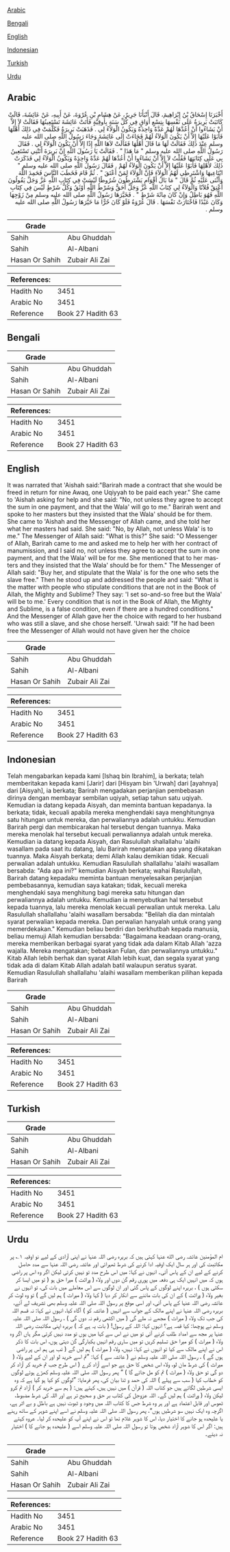 [Arabic](#arabic)

[Bengali](#bengali)

[English](#english)

[Indonesian](#indonesian)

[Turkish](#turkish)

[Urdu](#urdu)

## Arabic


<div dir="rtl" lang="ar" style={{fontSize:'larger',backgroundColor:'#f8f9fa',padding:20}}>
أَخْبَرَنَا إِسْحَاقُ بْنُ إِبْرَاهِيمَ، قَالَ أَنْبَأَنَا جَرِيرٌ، عَنْ هِشَامِ بْنِ عُرْوَةَ، عَنْ أَبِيهِ، عَنْ عَائِشَةَ، قَالَتْ كَاتَبَتْ بَرِيرَةُ عَلَى نَفْسِهَا بِتِسْعِ أَوَاقٍ فِي كُلِّ سَنَةٍ بِأُوقِيَّةٍ فَأَتَتْ عَائِشَةَ تَسْتَعِينُهَا فَقَالَتْ لاَ إِلاَّ أَنْ يَشَاءُوا أَنْ أَعُدَّهَا لَهُمْ عَدَّةً وَاحِدَةً وَيَكُونُ الْوَلاَءُ لِي ‏.‏ فَذَهَبَتْ بَرِيرَةُ فَكَلَّمَتْ فِي ذَلِكَ أَهْلَهَا فَأَبَوْا عَلَيْهَا إِلاَّ أَنْ يَكُونَ الْوَلاَءُ لَهُمْ فَجَاءَتْ إِلَى عَائِشَةَ وَجَاءَ رَسُولُ اللَّهِ صلى الله عليه وسلم عِنْدَ ذَلِكَ فَقَالَتْ لَهَا مَا قَالَ أَهْلُهَا فَقَالَتْ لاَهَا اللَّهِ إِذًا إِلاَّ أَنْ يَكُونَ الْوَلاَءُ لِي ‏.‏ فَقَالَ رَسُولُ اللَّهِ صلى الله عليه وسلم ‏"‏ مَا هَذَا ‏"‏ ‏.‏ فَقَالَتْ يَا رَسُولَ اللَّهِ إِنَّ بَرِيرَةَ أَتَتْنِي تَسْتَعِينُ بِي عَلَى كِتَابَتِهَا فَقُلْتُ لاَ إِلاَّ أَنْ يَشَاءُوا أَنْ أَعُدَّهَا لَهُمْ عَدَّةً وَاحِدَةً وَيَكُونُ الْوَلاَءُ لِي فَذَكَرَتْ ذَلِكَ لأَهْلِهَا فَأَبَوْا عَلَيْهَا إِلاَّ أَنْ يَكُونَ الْوَلاَءُ لَهُمْ ‏.‏ فَقَالَ رَسُولُ اللَّهِ صلى الله عليه وسلم ‏"‏ ابْتَاعِيهَا وَاشْتَرِطِي لَهُمُ الْوَلاَءَ فَإِنَّ الْوَلاَءَ لِمَنْ أَعْتَقَ ‏"‏ ‏.‏ ثُمَّ قَامَ فَخَطَبَ النَّاسَ فَحَمِدَ اللَّهَ وَأَثْنَى عَلَيْهِ ثُمَّ قَالَ ‏"‏ مَا بَالُ أَقْوَامٍ يَشْتَرِطُونَ شُرُوطًا لَيْسَتْ فِي كِتَابِ اللَّهِ عَزَّ وَجَلَّ يَقُولُونَ أَعْتِقْ فُلاَنًا وَالْوَلاَءُ لِي كِتَابُ اللَّهِ عَزَّ وَجَلَّ أَحَقُّ وَشَرْطُ اللَّهِ أَوْثَقُ وَكُلُّ شَرْطٍ لَيْسَ فِي كِتَابِ اللَّهِ فَهُوَ بَاطِلٌ وَإِنْ كَانَ مِائَةَ شَرْطٍ ‏"‏ ‏.‏ فَخَيَّرَهَا رَسُولُ اللَّهِ صلى الله عليه وسلم مِنْ زَوْجِهَا وَكَانَ عَبْدًا فَاخْتَارَتْ نَفْسَهَا ‏.‏ قَالَ عُرْوَةُ فَلَوْ كَانَ حُرًّا مَا خَيَّرَهَا رَسُولُ اللَّهِ صلى الله عليه وسلم ‏.‏
</div>
<div style={{backgroundColor:'#f8f9fa',padding:20, marginBottom: 10}}><table> <thead> <tr> <th>Grade</th> <th></th> </tr> </thead> <tbody> <tr><td>Sahih</td><td>Abu Ghuddah</td></tr><tr><td>Sahih</td><td>Al-Albani</td></tr><tr><td>Hasan Or Sahih</td><td>Zubair Ali Zai</td></tr></tbody></table><table> <thead> <tr> <th>References:</th> <th></th> </tr> </thead> <tbody><tr><td>Hadith No</td><td>3451</td></tr><tr><td>Arabic No</td><td>3451</td></tr><tr><td>Reference</td><td>Book 27 Hadith 63</td></tr></tbody></table></div>

## Bengali


<div dir="ltr" lang="bn" style={{fontSize:'larger',backgroundColor:'#f8f9fa',padding:20}}>

</div>
<div style={{backgroundColor:'#f8f9fa',padding:20, marginBottom: 10}}><table> <thead> <tr> <th>Grade</th> <th></th> </tr> </thead> <tbody> <tr><td>Sahih</td><td>Abu Ghuddah</td></tr><tr><td>Sahih</td><td>Al-Albani</td></tr><tr><td>Hasan Or Sahih</td><td>Zubair Ali Zai</td></tr></tbody></table><table> <thead> <tr> <th>References:</th> <th></th> </tr> </thead> <tbody><tr><td>Hadith No</td><td>3451</td></tr><tr><td>Arabic No</td><td>3451</td></tr><tr><td>Reference</td><td>Book 27 Hadith 63</td></tr></tbody></table></div>

## English


<div dir="ltr" lang="en" style={{fontSize:'larger',backgroundColor:'#f8f9fa',padding:20}}>
It was narrated that 'Aishah said:"Barirah made a contract that she would be freed in return for nine Awaq, one Uqiyyah to be paid each year." She came to 'Aishah asking for help and she said: "No, not unless they agree to accept the sum in one payment, and that the Wala' will go to me." Barirah went and spoke to her masters but they insisted that the Wala' should be for them. She came to 'Aishah and the Messenger of Allah came, and she told her what her masters had said. She said: "No, by Allah, not unless Wala' is to me." The Messenger of Allah said: "What is this?" She said: "O Messenger of Allah, Barirah came to me and asked me to help her with her contract of manumission, and I said no, not unless they agree to accept the sum in one payment, and that the Wala' will be for me. She mentioned that to her masters and they insisted that the Wala' should be for them." The Messenger of Allah said: "Buy her, and stipulate that the Wala' is for the one who sets the slave free." Then he stood up and addressed the people and said: "What is the matter with people who stipulate conditions that are not in the Book of Allah, the Mighty and Sublime? They say: 'I set so-and-so free but the Wala' will be to me.' Every condition that is not in the Book of Allah, the Mighty and Sublime, is a false condition, even if there are a hundred conditions." And the Messenger of Allah gave her the choice with regard to her husband who was still a slave, and she chose herself. 'Urwah said: "If he had been free the Messenger of Allah would not have given her the choice
</div>
<div style={{backgroundColor:'#f8f9fa',padding:20, marginBottom: 10}}><table> <thead> <tr> <th>Grade</th> <th></th> </tr> </thead> <tbody> <tr><td>Sahih</td><td>Abu Ghuddah</td></tr><tr><td>Sahih</td><td>Al-Albani</td></tr><tr><td>Hasan Or Sahih</td><td>Zubair Ali Zai</td></tr></tbody></table><table> <thead> <tr> <th>References:</th> <th></th> </tr> </thead> <tbody><tr><td>Hadith No</td><td>3451</td></tr><tr><td>Arabic No</td><td>3451</td></tr><tr><td>Reference</td><td>Book 27 Hadith 63</td></tr></tbody></table></div>

## Indonesian


<div dir="ltr" lang="id" style={{fontSize:'larger',backgroundColor:'#f8f9fa',padding:20}}>
Telah mengabarkan kepada kami [Ishaq bin Ibrahim], ia berkata; telah memberitakan kepada kami [Jarir] dari [Hisyam bin 'Urwah] dari [ayahnya] dari [Aisyah], ia berkata; Barirah mengadakan perjanjian pembebasan dirinya dengan membayar sembilan uqiyah, setiap tahun satu uqiyah. Kemudian ia datang kepada Aisyah, dan meminta bantuan kepadanya. Ia berkata; tidak, kecuali apabila mereka menghendaki saya menghitungnya satu hitungan untuk mereka, dan perwaliannya adalah untukku. Kemudian Barirah pergi dan membicarakan hal tersebut dengan tuannya. Maka mereka menolak hal tersebut kecuali perwaliannya adalah untuk mereka. Kemudian ia datang kepada Aisyah, dan Rasulullah shallallahu 'alaihi wasallam pada saat itu datang, lalu Barirah mengatakan apa yang dikatakan tuannya. Maka Aisyah berkata; demi Allah kalau demikian tidak. Kecuali perwalian adalah untukku. Kemudian Rasulullah shallallahu 'alaihi wasallam bersabda: "Ada apa ini?" kemudian Aisyah berkata; wahai Rasulullah, Barirah datang kepadaku meminta bantuan menyelesaikan perjanjian pembebasannya, kemudian saya katakan; tidak, kecuali mereka menghendaki saya menghitung bagi mereka satu hitungan dan perwaliannya adalah untukku. Kemudian ia menyebutkan hal tersebut kepada tuannya, lalu mereka menolak kecuali perwalian untuk mereka. Lalu Rasulullah shallallahu 'alaihi wasallam bersabda: "Belilah dia dan mintalah syarat perwalian kepada mereka. Dan perwalian hanyalah untuk orang yang memerdekakan." Kemudian beliau berdiri dan berkhutbah kepada manusia, beliau memuji Allah kemudian bersabda: "Bagaimana keadaan orang-orang, mereka memberikan berbagai syarat yang tidak ada dalam Kitab Allah 'azza wajalla. Mereka mengatakan; bebaskan Fulan, dan perwaliannya untukku." Kitab Allah lebih berhak dan syarat Allah lebih kuat, dan segala syarat yang tidak ada di dalam Kitab Allah adalah batil walaupun seratus syarat. Kemudian Rasulullah shallallahu 'alaihi wasallam memberikan pilihan kepada Barirah
</div>
<div style={{backgroundColor:'#f8f9fa',padding:20, marginBottom: 10}}><table> <thead> <tr> <th>Grade</th> <th></th> </tr> </thead> <tbody> <tr><td>Sahih</td><td>Abu Ghuddah</td></tr><tr><td>Sahih</td><td>Al-Albani</td></tr><tr><td>Hasan Or Sahih</td><td>Zubair Ali Zai</td></tr></tbody></table><table> <thead> <tr> <th>References:</th> <th></th> </tr> </thead> <tbody><tr><td>Hadith No</td><td>3451</td></tr><tr><td>Arabic No</td><td>3451</td></tr><tr><td>Reference</td><td>Book 27 Hadith 63</td></tr></tbody></table></div>

## Turkish


<div dir="ltr" lang="tr" style={{fontSize:'larger',backgroundColor:'#f8f9fa',padding:20}}>

</div>
<div style={{backgroundColor:'#f8f9fa',padding:20, marginBottom: 10}}><table> <thead> <tr> <th>Grade</th> <th></th> </tr> </thead> <tbody> <tr><td>Sahih</td><td>Abu Ghuddah</td></tr><tr><td>Sahih</td><td>Al-Albani</td></tr><tr><td>Hasan Or Sahih</td><td>Zubair Ali Zai</td></tr></tbody></table><table> <thead> <tr> <th>References:</th> <th></th> </tr> </thead> <tbody><tr><td>Hadith No</td><td>3451</td></tr><tr><td>Arabic No</td><td>3451</td></tr><tr><td>Reference</td><td>Book 27 Hadith 63</td></tr></tbody></table></div>

## Urdu


<div dir="rtl" lang="ur" style={{fontSize:'larger',backgroundColor:'#f8f9fa',padding:20}}>
ام المؤمنین عائشہ رضی الله عنہا کہتی ہیں کہ بریرہ رضی اللہ عنہا نے اپنی آزادی کے لیے نو اوقیہ ۱؎ پر مکاتبت کی اور ہر سال ایک اوقیہ ادا کرنے کی شرط ٹھہرائی اور عائشہ رضی اللہ عنہا سے مدد حاصل کرنے کے لیے ان کے پاس آئی۔ انہوں نے کہا: میں اس طرح مدد تو نہیں کرتی لیکن اگر وہ اس پر راضی ہوں کہ میں انہیں ایک ہی دفعہ میں پوری رقم گن دوں اور ولاء ( وراثت ) میرا حق ہو ( تو میں ایسا کر سکتی ہوں ) ، بریرہ اپنے لوگوں کے پاس گئی اور ان لوگوں سے اس معاملے میں بات کی، تو انہوں نے بغیر ولاء ( وراثت ) کے ان کی بات ماننے سے انکار کر دیا ( کہا ولاء ( میراث ) ہم لیں گے ) تو وہ لوٹ کر عائشہ رضی اللہ عنہا کے پاس آئی، اور اسی موقع پر رسول اللہ صلی اللہ علیہ وسلم بھی تشریف لے آئے، بریرہ رضی اللہ عنہا نے اپنے مالک کے جواب سے انہیں ( عائشہ کو ) آگاہ کیا، انہوں نے کہا: نہ قسم اللہ کی جب تک ولاء ( میراث ) مجھے نہ ملے گی ( میں اکٹھی رقم نہ دوں گی ) ، رسول اللہ صلی اللہ علیہ وسلم نے پوچھا: کیا قصہ ہے؟ انہوں کہا: اللہ کے رسول! ( بات یہ ہے کہ ) بریرہ اپنی مکاتبت رضی اللہ عنہا پر مجھ سے امداد طلب کرنے آئی تو میں نے اس سے کہا میں یوں تو مدد نہیں کرتی مگر ہاں اگر وہ ولاء ( میراث ) کو میرا حق تسلیم کریں تو میں ساری رقم انہیں یکبارگی گن دیتی ہوں، اس بات کا ذکر اس نے اپنے مالک سے کیا تو انہوں نے کہا: نہیں، ولاء ( میراث ) ہم لیں گے ( تب ہی ہم اس پر راضی ہوں گے ) ، رسول اللہ صلی اللہ علیہ وسلم نے ( عائشہ سے ) کہا: ”تم اسے خرید لو اور ان کے لیے ولاء ( میراث ) کی شرط مان لو، ولاء اس شخص کا حق ہے جو اسے آزاد کرے ( اس طرح جب تم خرید کر آزاد کر دو گی تو حق ولاء ( میراث ) تم کو مل جائے گا ) “ پھر رسول اللہ صلی اللہ علیہ وسلم کھڑے ہوئے لوگوں کو خطاب کیا ( سب سے پہلے ) اللہ کی حمد و ثنا بیان کی، پھر فرمایا: ”لوگوں کو کیا ہو گیا ہے کہ وہ ایسی شرطیں لگاتے ہیں جو کتاب اللہ ( قرآن ) میں نہیں ہیں، کہتے ہیں: ( ہم سے خرید کر ) آزاد تم کرو لیکن ولاء ( وراثت ) ہم لیں گے۔ اللہ عزوجل کی کتاب بر حق و صحیح تر ہے اور اللہ کی شرط مضبوط، ٹھوس اور قابل اعتماد ہے اور ہر وہ شرط جس کا کتاب اللہ میں وجود و ثبوت نہیں ہے باطل و بے اثر ہے، اگرچہ وہ ایک نہیں سو شرطیں ہوں“، پھر رسول اللہ صلی اللہ علیہ وسلم نے اسے اپنے شوہر کے ساتھ رہنے یا علیحدہ ہو جانے کا اختیار دیا، اس کا شوہر غلام تھا تو اس نے اپنے آپ کو علیحدہ کر لیا۔ عروہ کہتے ہیں: اگر اس کا شوہر آزاد شخص ہوتا تو رسول اللہ صلی اللہ علیہ وسلم اسے ( علیحدہ ہو جانے کا ) اختیار نہ دیتے۔
</div>
<div style={{backgroundColor:'#f8f9fa',padding:20, marginBottom: 10}}><table> <thead> <tr> <th>Grade</th> <th></th> </tr> </thead> <tbody> <tr><td>Sahih</td><td>Abu Ghuddah</td></tr><tr><td>Sahih</td><td>Al-Albani</td></tr><tr><td>Hasan Or Sahih</td><td>Zubair Ali Zai</td></tr></tbody></table><table> <thead> <tr> <th>References:</th> <th></th> </tr> </thead> <tbody><tr><td>Hadith No</td><td>3451</td></tr><tr><td>Arabic No</td><td>3451</td></tr><tr><td>Reference</td><td>Book 27 Hadith 63</td></tr></tbody></table></div>